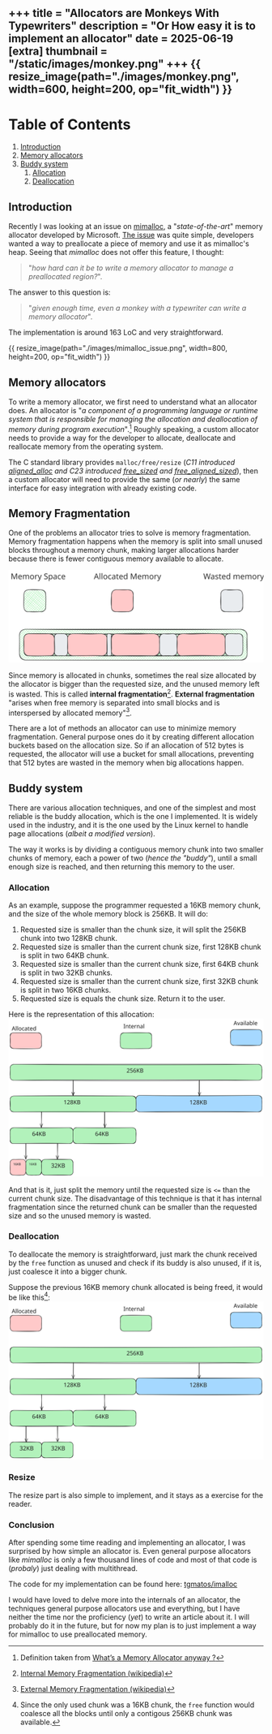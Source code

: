 +++
title = "Allocators are Monkeys With Typewriters"
description = "Or How easy it is to implement an allocator"
date = 2025-06-19
[extra]
thumbnail = "/static/images/monkey.png"
+++
{{ resize_image(path="./images/monkey.png", width=600, height=200, op="fit_width") }}
---

# Table of Contents
1. [Introduction](#introduction)
2. [Memory allocators](#memory-allocators)
3. [Buddy system](#buddy-system)
   1. [Allocation](#allocation)
   2. [Deallocation](#deallocation)
   
## Introduction
Recently I was looking at an issue on [mimalloc](https://github.com/microsoft/mimalloc/), a "_state-of-the-art_" memory allocator developed by Microsoft. [The issue](https://github.com/microsoft/mimalloc/issues/53#issuecomment-622976237) was quite simple, developers wanted a way to preallocate a piece of memory and use it as mimalloc's heap. Seeing that _mimalloc_ does not offer this feature, I thought:
>"_how hard can it be to write a memory allocator to manage a preallocated region?_".

The answer to this question is:
>"_given enough time, even a monkey with a typewriter can write a memory allocator_".

The implementation is around 163 LoC and very straightforward.

{{ resize_image(path="./images/mimalloc_issue.png", width=800, height=200, op="fit_width") }}

## Memory allocators
To write a memory allocator, we first need to understand what an allocator does. An allocator is "_a component of a programming language or runtime system that is responsible for managing the allocation and deallocation of memory during program execution_".[^1] Roughly speaking, a custom allocator needs to provide a way for the developer to allocate, deallocate and reallocate memory from the operating system. 

The C standard library provides `malloc/free/resize` (_C11 introduced [aligned_alloc](https://en.cppreference.com/w/c/memory/aligned_alloc) and C23 introduced [free_sized](https://en.cppreference.com/w/c/memory/free_sized) and [free_aligned_sized](https://en.cppreference.com/w/c/memory/free_aligned_sized)_), then a custom allocator will need to provide the same (_or nearly_) the same interface for easy integration with already existing code.

## Memory Fragmentation

One of the problems an allocator tries to solve is memory fragmentation. Memory fragmentation happens when the memory is split into small unused blocks throughout a memory chunk, making larger allocations harder because there is fewer contiguous memory available to allocate.

<img src="/images/memory_fragmentation.svg" />

Since memory is allocated in chunks, sometimes the real size allocated by the allocator is bigger than the requested size, and the unused memory left is wasted. This is called **internal fragmentation**[^2]. **External fragmentation** "arises when free memory is separated into small blocks and is interspersed by allocated memory"[^3].

There are a lot of methods an allocator can use to minimize memory fragmentation. General purpose ones do it by creating different allocation buckets based on the allocation size. So if an allocation of 512 bytes is requested, the allocator will use a bucket for small allocations, preventing that 512 bytes are wasted in the memory when big allocations happen.

## Buddy system

There are various allocation techniques, and one of the simplest and most reliable is the buddy allocation, which is the one I implemented. It is widely used in the industry, and it is the one used by the Linux kernel to handle page allocations (_albeit a modified version_).

The way it works is by dividing a contiguous memory chunk into two smaller chunks of memory, each a power of two (_hence the "buddy"_), until a small enough size is reached, and then returning this memory to the user.

### Allocation
As an example, suppose the programmer requested a 16KB memory chunk, and the size of the whole memory block is 256KB. It will do:

1. Requested size is smaller than the chunk size, it will split the 256KB chunk into two 128KB chunk.
2. Requested size is smaller than the current chunk size, first 128KB chunk is split in two 64KB chunk.
3. Requested size is smaller than the current chunk size, first 64KB chunk is split in two 32KB chunks.
4. Requested size is smaller than the current chunk size, first 32KB chunk is split in two 16KB chunks.
5. Requested size is equals the chunk size. Return it to the user.

Here is the representation of this allocation:
<img src="/images/buddy_allocator_internal.svg" />

And that is it, just split the memory until the requested size is `<=` than the current chunk size. The disadvantage of this technique is that it has internal fragmentation since the returned chunk can be smaller than the requested size and so the unused memory is wasted.

### Deallocation
To deallocate the memory is straightforward, just mark the chunk received by the `free` function as unused and check if its buddy is also unused, if it is, just coalesce it into a bigger chunk.

Suppose the previous 16KB memory chunk allocated is being freed, it would be like this[^4]:
<img src="/images/buddy_allocator_free.svg" />

### Resize
The resize part is also simple to implement, and it stays as a exercise for the reader.

### Conclusion
After spending some time reading and implementing an allocator, I was surprised by how simple an allocator is. Even general purpose allocators like *mimalloc* is only a few thousand lines of code and most of that code is (*probaly*) just dealing with multithread.

The code for my implementation can be found here: [tgmatos/imalloc](https://github.com/tgmatos/imalloc)

I would have loved to delve more into the internals of an allocator, the techniques general purpose allocators use and everything, but I have neither the time nor the proficiency (*yet*) to write an article about it. I will probably do it in the future, but for now my plan is to just implement a way for mimalloc to use preallocated memory.

[^1]: Definition taken from [What’s a Memory Allocator anyway ?](https://sumofbytes.com/blog/whats-a-memory-allocator-anyway)
[^2]: [Internal Memory Fragmentation (wikipedia)](https://en.wikipedia.org/w/index.php?title=Fragmentation_(computing)&useskin=vector#Internal_fragmentation)
[^3]: [External Memory Fragmentation (wikipedia)](https://en.wikipedia.org/w/index.php?title=Fragmentation_(computing)&useskin=vector#External_fragmentation)
[^4]: Since the only used chunk was a 16KB chunk, the `free` function would coalesce all the blocks until only a contigous 256KB chunk was available.
